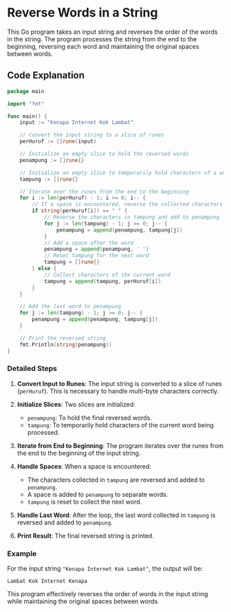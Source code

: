 # Reverse Words in a String

This Go program takes an input string and reverses the order of the words in the string. The program processes the string from the end to the beginning, reversing each word and maintaining the original spaces between words.

## Code Explanation

```go
package main

import "fmt"

func main() {
    input := "Kenapa Internet Kok Lambat"

    // Convert the input string to a slice of runes
    perHuruf := []rune(input)

    // Initialize an empty slice to hold the reversed words
    penampung := []rune{}

    // Initialize an empty slice to temporarily hold characters of a word
    tampung := []rune{}

    // Iterate over the runes from the end to the beginning
    for i := len(perHuruf) - 1; i >= 0; i-- {
        // If a space is encountered, reverse the collected characters and add to penampung
        if string(perHuruf[i]) == " " {
            // Reverse the characters in tampung and add to penampung
            for j := len(tampung) - 1; j >= 0; j-- {
                penampung = append(penampung, tampung[j])
            }
            // Add a space after the word
            penampung = append(penampung, ' ')
            // Reset tampung for the next word
            tampung = []rune{}
        } else {
            // Collect characters of the current word
            tampung = append(tampung, perHuruf[i])
        }
    }

    // Add the last word to penampung
    for j := len(tampung) - 1; j >= 0; j-- {
        penampung = append(penampung, tampung[j])
    }

    // Print the reversed string
    fmt.Println(string(penampung))
}
```

### Detailed Steps

1. **Convert Input to Runes**: The input string is converted to a slice of runes (`perHuruf`). This is necessary to handle multi-byte characters correctly.

2. **Initialize Slices**: Two slices are initialized:
   - `penampung`: To hold the final reversed words.
   - `tampung`: To temporarily hold characters of the current word being processed.

3. **Iterate from End to Beginning**: The program iterates over the runes from the end to the beginning of the input string.

4. **Handle Spaces**: When a space is encountered:
   - The characters collected in `tampung` are reversed and added to `penampung`.
   - A space is added to `penampung` to separate words.
   - `tampung` is reset to collect the next word.

5. **Handle Last Word**: After the loop, the last word collected in `tampung` is reversed and added to `penampung`.

6. **Print Result**: The final reversed string is printed.

### Example

For the input string `"Kenapa Internet Kok Lambat"`, the output will be:

```
Lambat Kok Internet Kenapa
```

This program effectively reverses the order of words in the input string while maintaining the original spaces between words.
